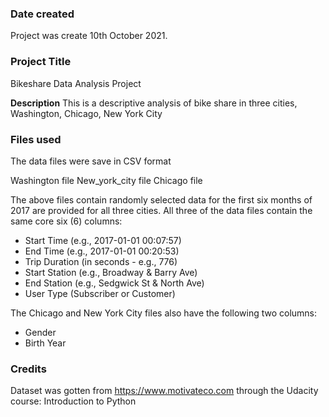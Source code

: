 
### Date created
Project was create 10th October 2021.

### Project Title
Bikeshare Data Analysis Project

**Description**
This is a descriptive analysis of bike share in three cities, Washington, Chicago, New York City


### Files used
The data files were save in CSV format

Washington  file
New_york_city file
Chicago  file

The above files contain randomly selected data for the first six months of 2017 are provided for all three cities. All three of the data files contain the same core six (6) columns:


*	Start Time (e.g., 2017-01-01 00:07:57)
*	End Time (e.g., 2017-01-01 00:20:53)
*	Trip Duration (in seconds - e.g., 776)
*	Start Station (e.g., Broadway & Barry Ave)
*	End Station (e.g., Sedgwick St & North Ave)
*	User Type (Subscriber or Customer)

The Chicago and New York City files also have the following two columns:
*	Gender
*	Birth Year


### Credits
Dataset was gotten from https://www.motivateco.com through the Udacity course: Introduction to Python


